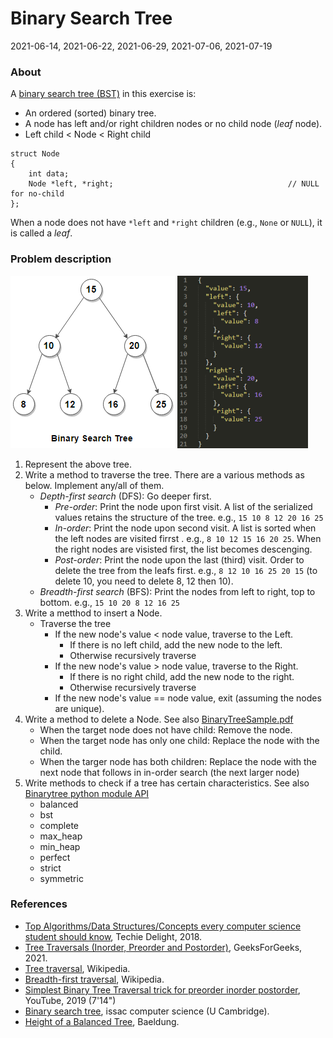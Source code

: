 # Binary Search Tree

2021-06-14, 2021-06-22, 2021-06-29, 2021-07-06, 2021-07-19

### About

A [binary search tree (BST)](https://en.wikipedia.org/wiki/Binary_search_tree) in this exercise is:

- An ordered (sorted) binary tree.
- A node has left and/or right children nodes or no child node (*leaf* node).
- Left child < Node < Right child

```
struct Node
{
    int data;
    Node *left, *right;                                       // NULL for no-child
};
```

When a node does not have `*left` and `*right` children (e.g., `None` or `NULL`), it is called a *leaf*.

### Problem description

![Binary tree sample](./BinaryTreeSample.png) ![Binary tree sample in JSON format](./BinaryTreeSampleJson.png)

1. Represent the above tree.
2. Write a method to traverse the tree. There are a various methods as below. Implement any/all of them.
    - *Depth-first search* (DFS): Go deeper first.
        - *Pre-order*: Print the node upon first visit. A list of the serialized values retains the structure of the tree. e.g., `15 10 8 12 20 16 25`
        - *In-order*: Print the node upon second visit. A list is sorted when the left nodes are visited firrst . e.g., `8 10 12 15 16 20 25`. When the right nodes are visisted first, the list becomes descenging.
        - *Post-order*: Print the node upon the last (third) visit. Order to delete the tree from the leafs first. e.g., `8 12 10 16 25 20 15` (to delete 10, you need to delete 8, 12 then 10).
    - *Breadth-first search* (BFS): Print the nodes from left to right, top to bottom. e.g., `15 10 20 8 12 16 25`
3. Write a metthod to insert a Node.
    - Traverse the tree
        - If the new node's value < node value, traverse to the Left.
            - If there is no left child, add the new node to the left.
            - Otherwise recursively traverse
        - If the new node's value > node value, traverse to the Right.
            - If there is no right child, add the new node to the right.
            - Otherwise recursively traverse
        - If the new node's value == node value, exit (assuming the nodes are unique).
4. Write a method to delete a Node. See also [BinaryTreeSample.pdf](./BinaryTreeSample.pdf)
    - When the target node does not have child: Remove the node.
    - When the target node has only one child: Replace the node with the child.
    - When the targer node has both children: Replace the node with the next node that follows in in-order search (the next larger node)
5. Write methods to check if a tree has certain characteristics. See also [Binarytree python module API](https://binarytree.readthedocs.io/en/main/specs.html)
    - balanced
    - bst
    - complete
    - max_heap
    - min_heap
    - perfect
    - strict
    - symmetric


### References

- [Top Algorithms/Data Structures/Concepts every computer science student should know](https://medium.com/techie-delight/top-algorithms-data-structures-concepts-every-computer-science-student-should-know-e0549c67b4ac), Techie Delight, 2018.
- [Tree Traversals (Inorder, Preorder and Postorder)](https://www.geeksforgeeks.org/tree-traversals-inorder-preorder-and-postorder/), GeeksForGeeks, 2021.
- [Tree traversal](https://en.wikipedia.org/wiki/Tree_traversal), Wikipedia.
- [Breadth-first traversal](https://en.wikipedia.org/wiki/Breadth-first_search), Wikipedia.
- [Simplest Binary Tree Traversal trick for preorder inorder postorder](https://www.youtube.com/watch?v=WLvU5EQVZqY), YouTube, 2019 (7'14")
- [Binary search tree](https://isaaccomputerscience.org/concepts/dsa_search_bst), issac computer science (U Cambridge).
- [Height of a Balanced Tree](https://www.baeldung.com/cs/height-balanced-tree), Baeldung.